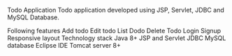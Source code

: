 Todo Application
Todo application developed using JSP, Servlet, JDBC and MySQL Database.

Following features
Add todo
Edit todo
List Dodo
Delete Todo
Login
Signup
Responsive layout
Technology stack
Java 8+
JSP and Servlet
JDBC
MySQL database
Eclipse IDE
Tomcat server 8+
